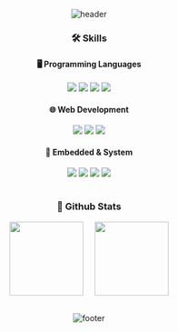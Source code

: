 <div align=center>

![header](https://capsule-render.vercel.app/api?type=waving&color=A9B5DF&height=150&section=header&text=DevLucia-21%27s%20Portfolio&fontSize=30&fontAlignY=30&animation=twinkling)

### 🛠️ Skills  

#### 🖥️ Programming Languages  
<img src="https://img.shields.io/badge/C-A8B9CC?style=flat&logo=c&logoColor=white" />  
<img src="https://img.shields.io/badge/Java-007396?style=flat&logo=openjdk&logoColor=white" />  
<img src="https://img.shields.io/badge/Python-3776AB?style=flat&logo=python&logoColor=white" />  
<img src="https://img.shields.io/badge/SQL-4479A1?style=flat&logo=mysql&logoColor=white" />  

#### 🌐 Web Development  
<img src="https://img.shields.io/badge/HTML5-E34F26?style=flat&logo=html5&logoColor=white" />  
<img src="https://img.shields.io/badge/CSS3-1572B6?style=flat&logo=css3&logoColor=white" />  
<img src="https://img.shields.io/badge/JavaScript-F7DF1E?style=flat&logo=javascript&logoColor=black" />  

#### 🔧 Embedded & System  
<img src="https://img.shields.io/badge/Linux-FCC624?style=flat&logo=linux&logoColor=black" />  
<img src="https://img.shields.io/badge/Ubuntu-E95420?style=flat&logo=ubuntu&logoColor=white" />  
<img src="https://img.shields.io/badge/ATmega128-00979D?style=flat&logo=arduino&logoColor=white" />  
<img src="https://img.shields.io/badge/RaspberryPi-C51A4A?style=flat&logo=raspberrypi&logoColor=white" />  
<!--
### 🛠️ Tools  
<img src="https://img.shields.io/badge/Git-F05032?style=flat&logo=git&logoColor=white" />  
<img src="https://img.shields.io/badge/GitHub-181717?style=flat&logo=github&logoColor=white" />  
<img src="https://img.shields.io/badge/Notion-F3F3F3.svg?style=flat&logo=notion&logoColor=black" />  
<br>
<img src="https://img.shields.io/badge/Visual_Studio-5C2D91?style=flat&logo=visual-studio&logoColor=white" />  
<img src="https://img.shields.io/badge/VSCode-007ACC?style=flat&logo=visual-studio-code&logoColor=white" />  
<img src="https://img.shields.io/badge/Eclipse-2C2255?style=flat&logo=eclipseide&logoColor=white" />  
<img src="https://img.shields.io/badge/PuTTY-02313F?style=flat&logo=putty&logoColor=white" />  
-->
<br>
<br>

### 💾 Github Stats
<div style="display: flex; justify-content: center; gap: 20px;">
  <img align="center" style="height:130px" src="https://github-readme-stats.vercel.app/api?username=DevLucia-21&theme=city_lights" />
  <img align="center" style="height:130px" src="https://github-readme-stats.vercel.app/api/top-langs/?username=DevLucia-21&layout=compact&show_icons=true&show_owner=true&theme=city_lights" />
</div>

<br>

![footer](https://capsule-render.vercel.app/api?type=waving&color=A9B5DF&height=120&section=footer&fontSize=30&fontAlignY=30&animation=twinkling)

</div>
